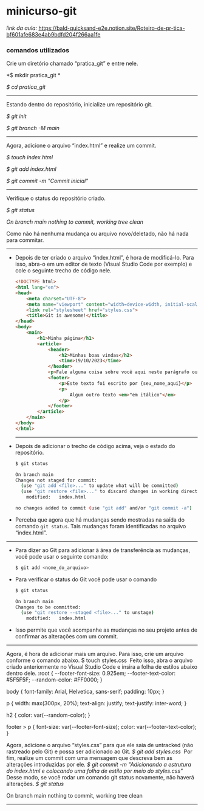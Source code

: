 # minicurso-git
*link da aula:*
https://bald-quicksand-e2e.notion.site/Roteiro-de-pr-tica-bf601afe683e4ab9bdfd204f266aa1fe


### comandos utilizados 

Crie um diretório chamado “pratica_git” e entre nele.

*$ mkdir pratica_git *

*$ cd pratica_git*

--------------------------------------------------------------------------------------------------
Estando dentro do repositório, inicialize um repositório git.

*$ git init*

*$ git branch -M main*

--------------------------------------------------------------------------------------------------
Agora, adicione o arquivo “index.html” e realize um commit.

*$ touch index.html*

*$ git add index.html*

*$ git commit -m "Commit inicial"*

--------------------------------------------------------------------------------------------------
Verifique o status do repositório criado.

*$ git status*

*On branch main
nothing to commit, working tree clean*

Como não há nenhuma mudança ou arquivo novo/deletado, não há nada para commitar.

--------------------------------------------------------------------------------------------------

- Depois de ter criado o arquivo “index.html”, é hora de modificá-lo. Para isso, abra-o em um editor de texto (Visual Studio Code por exemplo) e cole o seguinte trecho de código nele.
    
    ```html
    <!DOCTYPE html>
    <html lang="en">
    <head>
        <meta charset="UTF-8">
        <meta name="viewport" content="width=device-width, initial-scale=1.0">
        <link rel="stylesheet" href="styles.css">
        <title>Git is awesome!</title>
    </head>
    <body>
        <main>
            <h1>Minha página</h1>
            <article>
                <header>
                    <h2>Minhas boas vindas</h2>
                    <time>19/10/2023</time>
                </header>
                <p>Fale alguma coisa sobre você aqui neste parágrafo ou deixe o texto como está.</p>
                <footer>
                    <p>Este texto foi escrito por {seu_nome_aqui}</p>
                    <p>
                        Algum outro texto <em>"em itálico"</em>
                    </p>
                </footer>
            </article>
        </main>
    </body>
    </html>
    ```
    
  --------------------------------------------------------------------------------------------------  
- Depois de adicionar o trecho de código acima, veja o estado do repositório.
    
    ```bash
   $ git status
    
    On branch main
    Changes not staged for commit:
      (use "git add <file>..." to update what will be committed)
      (use "git restore <file>..." to discard changes in working directory)
    	modified:   index.html
    
    no changes added to commit (use "git add" and/or "git commit -a")
    ```
    
- Perceba que agora que há mudanças sendo mostradas na saída do comando `git status`. Tais mudanças foram identificadas no arquivo “index.html”.

--------------------------------------------------------------------------------------------------

- Para dizer ao Git para adicionar à área de transferência as mudanças, você pode usar o seguinte comando:
    
    ```bash
    $ git add <nome_do_arquivo>
    ```
    
- Para verificar o status do Git você pode usar o comando
    
    ```bash
    $ git status
    
    On branch main
    Changes to be committed:
      (use "git restore --staged <file>..." to unstage)
    	modified:   index.html
    ```
    
- Isso permite que você acompanhe as mudanças no seu projeto antes de confirmar as alterações com um commit.

--------------------------------------------------------------------------------------------------

Agora, é hora de adicionar mais um arquivo. Para isso, crie um arquivo conforme o comando abaixo.
$ touch styles.css
​
Feito isso, abra o arquivo criado anteriormente no Visual Studio Code e insira a folha de estilos abaixo dentro dele.
:root {
    --footer-font-size: 0.925em;
    --footer-text-color: #5F5F5F;
    --random-color: #FF0000;
}

body {
    font-family: Arial, Helvetica, sans-serif;
    padding: 10px;
}

p {
    width: max(300px, 20%);
    text-align: justify;
    text-justify: inter-word;
}

h2 {
    color: var(--random-color);
}

footer > p {
    font-size: var(--footer-font-size);
    color: var(--footer-text-color);
}

Agora, adicione o arquivo “styles.css” para que ele saia de untracked (não rastreado pelo Git) e possa ser adicionado ao Git.
*$ git add styles.css*
​
Por fim, realize um commit com uma mensagem que descreva bem as alterações introduzidas por ele.
*$ git commit -m "Adicionando a estrutura do index.html e colocando uma folha de estilo por meio do styles.css"*
​
Desse modo, se você rodar um comando git status novamente, não haverá alterações.
*$ git status*

On branch main
nothing to commit, working tree clean

--------------------------------------------------------------------------------------------------
